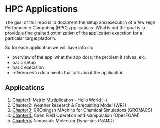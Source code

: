 # HPC Applications


The goal of this repo is to document the setup and execution of a few High
Performance Computing (HPC) applications. What is not the goal is to provide
a fine grained optimization of the application execution for a particular
target platform.

So for each application we will have info on:

- overview of the app; what the app does, the problem it solves, etc.
- basic setup
- basic execution
- references to documents that talk about the application


## Applications


1. [Chapter1:](chapter1/) Matrix Multiplication - Hello World ;-)
1. [Chapter2:](chapter2/) Weather Research & Forecasting Model (WRF)
1. [Chapter3:](chapter3/) GROningen MAchine for Chemical Simulations (GROMACS)
1. [Chapter4:](chapter4/) Open Field Operation and Manipulation (OpenFOAM)
1. [Chapter5:](chapter5/) Nanoscale Molecular Dynamics (NAMD)

